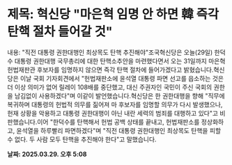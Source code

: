 # **제목: 혁신당 "마은혁 임명 안 하면 韓 즉각 탄핵 절차 들어갈 것"**

  내용: "직전 대통령 권한대행인 최상목도 탄핵 추진해야"조국혁신당은 오늘(29일) 한덕수 대통령 권한대행 국무총리에 대한 탄핵소추안을 마련했다면서 오는 31일까지 마은혁 헌법재판관 후보자를 임명하지 않으면 즉각 탄핵 절차에 들어가겠다고 밝혔습니다.혁신당은 이날 국회 기자회견에서 "헌법재판소에 윤석열 대통령 파면 선고를 읍소하는 것은 더 이상 의미가 없어 릴레이 108배를 중단했고, 대신 주권자인 국민이 주신 국회의 권한을 남김없이 사용하겠다"며 이같이 발언했습니다.혁신당은 한 권한대행을 향해 "직무에 복귀하며 대통령의 헌법적 의무를 짊어져 마 후보자를 임명할 의무가 다시 발생했으나, 헌재 상황을 악용하고 대통령 권한대행이 아닌 내란 세력의 범죄를 대행하고 있다"고 비판했습니다.이어 "한덕수를 탄핵해서 헌법 공백 상태를 끝내고, 헌법재판소를 정상화하고, 윤석열을 하루빨리 파면하겠다"며 "직전 대통령 권한대행인 최상목도 탄핵을 피할 수 없다. 두 사람 모두 탄핵을 추진해야 한다"고 말했습니다.

  **날짜: 2025.03.29. 오후 5:08**